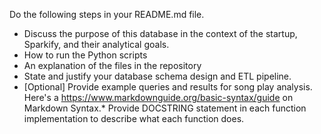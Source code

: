 Do the following steps in your README.md file.
* Discuss the purpose of this database in the context of the startup, Sparkify, and their analytical goals.
* How to run the Python scripts
* An explanation of the files in the repository
* State and justify your database schema design and ETL pipeline.
* [Optional] Provide example queries and results for song play analysis.
Here's a https://www.markdownguide.org/basic-syntax/guide on Markdown Syntax.*
Provide DOCSTRING statement in each function implementation to describe what each function does.